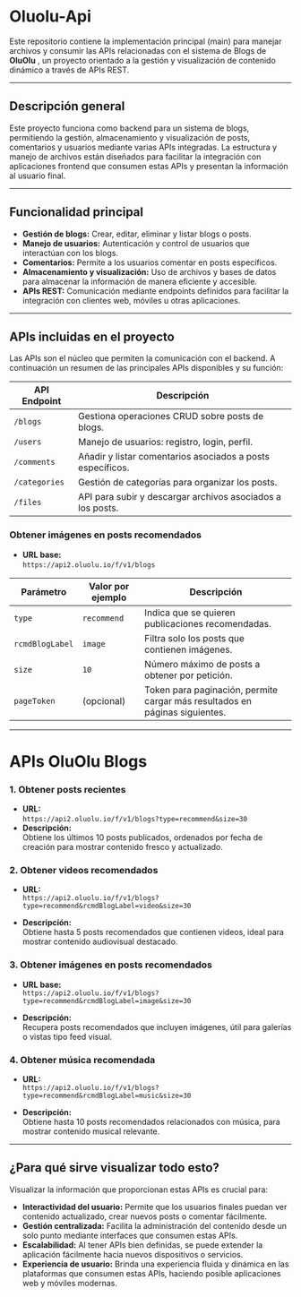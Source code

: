 # Oluolu-Api

Este repositorio contiene la implementación principal (main) para manejar archivos y consumir las APIs relacionadas con el sistema de Blogs de **OluOlu** , un proyecto orientado a la gestión y visualización de contenido dinámico a través de APIs REST.

---

## Descripción general

Este proyecto funciona como backend para un sistema de blogs, permitiendo la gestión, almacenamiento y visualización de posts, comentarios y usuarios mediante varias APIs integradas. La estructura y manejo de archivos están diseñados para facilitar la integración con aplicaciones frontend que consumen estas APIs y presentan la información al usuario final.

---

## Funcionalidad principal

- **Gestión de blogs:** Crear, editar, eliminar y listar blogs o posts.
- **Manejo de usuarios:** Autenticación y control de usuarios que interactúan con los blogs.
- **Comentarios:** Permite a los usuarios comentar en posts específicos.
- **Almacenamiento y visualización:** Uso de archivos y bases de datos para almacenar la información de manera eficiente y accesible.
- **APIs REST:** Comunicación mediante endpoints definidos para facilitar la integración con clientes web, móviles u otras aplicaciones.

---

## APIs incluidas en el proyecto

Las APIs son el núcleo que permiten la comunicación con el backend. A continuación un resumen de las principales APIs disponibles y su función:

| API Endpoint                     | Descripción                                                    |
|---------------------------------|----------------------------------------------------------------|
| `/blogs`                        | Gestiona operaciones CRUD sobre posts de blogs.               |
| `/users`                        | Manejo de usuarios: registro, login, perfil.                   |
| `/comments`                     | Añadir y listar comentarios asociados a posts específicos.    |
| `/categories`                   | Gestión de categorías para organizar los posts.                |
| `/files`                       | API para subir y descargar archivos asociados a los posts.    |

### Obtener imágenes en posts recomendados

- **URL base:**  
  `https://api2.oluolu.io/f/v1/blogs`

| Parámetro      | Valor por ejemplo      | Descripción                          |
|----------------|-----------------------|------------------------------------|
| `type`         | `recommend`           | Indica que se quieren publicaciones recomendadas. |
| `rcmdBlogLabel`| `image`               | Filtra solo los posts que contienen imágenes.      |
| `size`         | `10`                  | Número máximo de posts a obtener por petición.     |
| `pageToken`    | (opcional)            | Token para paginación, permite cargar más resultados en páginas siguientes. |

---
# APIs OluOlu Blogs

### 1. Obtener posts recientes

- **URL:**  
  `https://api2.oluolu.io/f/v1/blogs?type=recommend&size=30`
- **Descripción:**  
  Obtiene los últimos 10 posts publicados, ordenados por fecha de creación para mostrar contenido fresco y actualizado.

### 2. Obtener videos recomendados

- **URL:**  
  `https://api2.oluolu.io/f/v1/blogs?type=recommend&rcmdBlogLabel=video&size=30`

- **Descripción:**  
  Obtiene hasta 5 posts recomendados que contienen videos, ideal para mostrar contenido audiovisual destacado.

### 3. Obtener imágenes en posts recomendados

- **URL base:**  
  `https://api2.oluolu.io/f/v1/blogs?type=recommend&rcmdBlogLabel=image&size=30`

- **Descripción:**  
  Recupera posts recomendados que incluyen imágenes, útil para galerías o vistas tipo feed visual.

### 4. Obtener música recomendada

- **URL:**  
  `https://api2.oluolu.io/f/v1/blogs?type=recommend&rcmdBlogLabel=music&size=30`

- **Descripción:**  
  Obtiene hasta 10 posts recomendados relacionados con música, para mostrar contenido musical relevante.

---

## ¿Para qué sirve visualizar todo esto?

Visualizar la información que proporcionan estas APIs es crucial para:

- **Interactividad del usuario:** Permite que los usuarios finales puedan ver contenido actualizado, crear nuevos posts o comentar fácilmente.
- **Gestión centralizada:** Facilita la administración del contenido desde un solo punto mediante interfaces que consumen estas APIs.
- **Escalabilidad:** Al tener APIs bien definidas, se puede extender la aplicación fácilmente hacia nuevos dispositivos o servicios.
- **Experiencia de usuario:** Brinda una experiencia fluida y dinámica en las plataformas que consumen estas APIs, haciendo posible aplicaciones web y móviles modernas.
